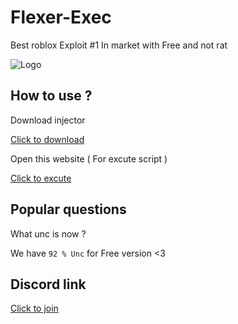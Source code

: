 
# Flexer-Exec

Best roblox Exploit #1 In market with Free and not rat

![Logo](https://cdn.discordapp.com/attachments/1260182640343122002/1271135606529069126/image.png?ex=66b63cc9&is=66b4eb49&hm=b15a3cf3ae6f632aded5406183291a999500989601412841cf4cf0ca37492451&)

## How to use ?

Download injector

[Click to download](https://github.com/lindevz/Flexer/raw/main/injector/main.exe)

Open this website ( For excute script )

[Click to excute](https://ro-exec.live/)

## Popular questions

What unc is now ?

We have `92 % Unc` for Free version <3

## Discord link

[Click to join](https://discord.gg/getflexer)
